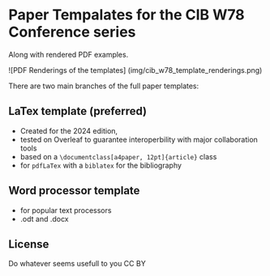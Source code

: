 # Paper Tempalates for the CIB W78 Conference series

Along with rendered PDF examples.

![PDF Renderings of the templates] (img/cib_w78_template_renderings.png)


There are two main branches of the full paper templates:
## LaTex template (preferred)
- Created for the 2024 edition, 
- tested on Overleaf to guarantee interoperbility with major collaboration tools
- based on a `\documentclass[a4paper, 12pt]{article}` class
- for `pdfLaTex` with a `biblatex` for the bibliography



## Word processor template
- for popular text processors
- .odt and .docx

## License
Do whatever seems usefull to you CC BY
